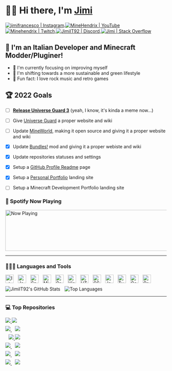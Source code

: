 # 👋🏼 Hi there, I'm <a href="https://stackoverflow.com/users/2695796/jimi" target="_blank">Jimi</a>
<a href="https://www.instagram.com/jimifrancesco/" target="_blank">
  <img align="center" alt="jimifrancesco | Instagram" title="Instagram" src="https://img.shields.io/badge/jimifrancesco-e4405f?style=flat-square&logo=instagram&logoColor=white" />
</a>
<a href="https://www.youtube.com/channel/UCQMKod7OLyusuyzV4dSHBvQ" target="_blank">
  <img align="center" alt="MineHendrix | YouTube" title="YouTube" src="https://img.shields.io/youtube/channel/subscribers/UCQMKod7OLyusuyzV4dSHBvQ?label=%20MineHendrix&logo=youtube&style=flat-square" />
</a>
<a href="https://www.twitch.tv/minehendrix" target="_blank">
  <img align="center" alt="Minehendrix | Twitch" title="Twitch" src="https://img.shields.io/twitch/status/minehendrix?color=9146FF&label=Minehendrix&logo=twitch&logoColor=white&style=flat-square" />
</a>
<a href="http://discordapp.com/users/155469699109486592" target="_blank">
  <img align="center" alt="JimiIT92 | Discord" title="Discord" src="https://img.shields.io/badge/JimiIT92-5865F2?style=flat-square&logo=discord&logoColor=white" />
</a>
<a href="https://stackoverflow.com/users/2695796/jimi" target="_blank">
  <img align="center" alt="Jimi | Stack Overflow" title="Stack Overflow" src="https://img.shields.io/badge/Jimi-FF6719?style=flat-square&logo=stackoverflow&logoColor=white" />
</a>

## 🍝 I'm an Italian Developer and Minecraft Modder/Pluginer!

- 🥊 I'm currently focusing on improving myself
- 🌳 I'm shifting towards a more sustainable and green lifestyle
- 🎸 Fun fact: I love rock music and retro games

## 🏆 2022 Goals

- [ ] <u>**Release Universe Guard 3**</u> (yeah, I know, it's kinda a meme now...)
- [ ] Give <a href="https://ore.spongepowered.org/Francesco_Jimi/Universe-Guard" target="_blank">Universe Guard</a> a proper website and wiki
- [ ] Update <a href="https://mineworldminecraft.altervista.org/blog/" target="_blank">MineWorld</a>, making it open source and giving it a proper website and wiki
- [x] Update <a href="https://www.curseforge.com/minecraft/mc-mods/bundles-mod" target="_blank">Bundles!</a> mod and giving it a proper webiste and wiki
- [x] Update repositories statuses and settings
- [x] Setup a <a href="https://github.com/JimiIT92" target="_blank">GitHub Profile Readme</a> page
- [x] Setup a <a href="https://francescogimignano.github.io/Portfolio/" target="_blank">Personal Portfolio</a> landing site
- [ ] Setup a Minecraft Development Portfolio landing site


### 🎵 Spotify Now Playing

<img src="https://novatorem-jimiit92.vercel.app/api/spotify?background_color=151515" width="512" height="128" alt="Now Playing">

<hr />

### 👨🏼‍💻 Languages and Tools

<a href="https://www.jetbrains.com/idea/" target="_blank"><img align="left" alt="IntelliJ Idea" title="IntelliJ Idea" width="26px" style="margin-right: 13px" src="https://ico.now.sh/intellijidea/4697ff" /></a>
<a href="https://www.java.com/" target="_blank"><img align="left" alt="Java" title="Java" width="26px" style="margin-right: 13px" src="https://www.svgrepo.com/show/184143/java.svg" /></a>
<a href="https://www.spongepowered.org/" target="_blank"><img align="left" alt="Sponge" title="Sponge" width="26px" style="margin-right: 13px" src="https://www.spongepowered.org/assets/img/icons/spongie-mark.svg" /></a>
<a href="https://forums.minecraftforge.net/" target="_blank"><img align="left" alt="Minecraft Forge" title="Minecraft Forge" width="26px" style="margin-right: 13px" src="https://ico.now.sh/curseforge/ED2D2F" /></a>
<a href="https://trello.com/" target="_blank"><img align="left" alt="GraphQL" title="Trello" width="26px" style="margin-right: 13px" src="https://ico.now.sh/trello/0052CC" /></a>
<a href="https://code.visualstudio.com/" target="_blank"><img align="left" alt="Visual Studio Code" title="Visual Studio Code" width="26px" style="margin-right: 13px" src="https://ico.now.sh/visualstudiocode/007ACC" /></a>
<a href="https://www.w3schools.com/html/" target="_blank"><img align="left" alt="HTML 5" title="HTML 5" width="26px" style="margin-right: 13px" src="https://ico.now.sh/html5/E34F26" /></a>
<a href="https://www.w3schools.com/css/" target="_blank"><img align="left" alt="CSS 3" title="CSS 3" width="26px" style="margin-right: 13px" src="https://ico.now.sh/css3/1572B6" /></a>
<a href="https://www.w3schools.com/js/" target="_blank"><img align="left" alt="Javascript" title="Javascript" width="26px" style="margin-right: 13px" src="https://ico.now.sh/javascript/F7DF1E" /></a>
<a href="https://www.typescriptlang.org/" target="_blank"><img align="left" alt="Typescript" title="Typescript" width="26px" style="margin-right: 13px" src="https://ico.now.sh/typescript/3178C6" /></a>
<a href="https://go.dev/" target="_blank"><img align="left" alt="GoLang" title="GoLang" width="26px" style="margin-right: 13px" src="https://ico.now.sh/go/00ADD8" /></a>
<a href="https://graphql.org/" target="_blank"><img align="left" alt="GraphQL" title="GraphQL" width="26px" style="margin-right: 13px" src="https://ico.now.sh/graphql/E10098" /></a>

<br/>
<br/>
<img align="center" alt="JimiIT92's GitHub Stats" src="https://github-readme-stats.vercel.app/api?username=JimiIT92&show_icons=true&hide_border=true&theme=dark&hide=prs" />
<img align="center" alt="Top Languages" style="margin-left: 10px" src="https://github-readme-stats.vercel.app/api/top-langs/?username=JimiIT92&layout=compact&theme=dark&langs_count=10&hide_border=true" />

<hr />

### 💻 Top Repositories

<a href="https://github.com/JimiIT92/BlazersMod">
  <img align="center" style="margin-bottom: 10px" src="https://github-readme-stats.vercel.app/api/pin/?username=JimiIT92&repo=BlazersMod&show_icons=true&hide_border=true&theme=dark" />
</a>
<a href="https://github.com/JimiIT92/BundlesMod">
  <img align="center" style="margin-bottom: 10px" src="https://github-readme-stats.vercel.app/api/pin/?username=JimiIT92&repo=BundlesMod&show_icons=true&hide_border=true&theme=dark" />
</a>

<br />

<a href="https://github.com/JimiIT92/UniverseGuard2">
  <img align="center" style="margin-bottom: 10px" src="https://github-readme-stats.vercel.app/api/pin/?username=JimiIT92&repo=UniverseGuard2&show_icons=true&hide_border=true&theme=dark" />
</a>
<a href="https://github.com/JimiIT92/BetterSnowierSnow">
  <img align="center" style="margin-bottom: 10px;margin-left: 10px;" src="https://github-readme-stats.vercel.app/api/pin/?username=JimiIT92&repo=BetterSnowierSnow&show_icons=true&hide_border=true&theme=dark" />
</a>


<br />

<a href="https://github.com/JimiIT92/ItemAlert">
  <img align="center" style="margin-bottom: 10px;margin-left: 10px;" src="https://github-readme-stats.vercel.app/api/pin/?username=JimiIT92&repo=ItemAlert&show_icons=true&hide_border=true&theme=dark" />
</a>
<a href="https://github.com/JimiIT92/snow_on_stairs">
  <img align="center" style="margin-bottom: 10px" src="https://github-readme-stats.vercel.app/api/pin/?username=JimiIT92&repo=snow_on_stairs&show_icons=true&hide_border=true&theme=dark" />
</a>

<br />

<a href="https://github.com/JimiIT92/TwitchSpawn">
  <img align="center" style="margin-bottom: 10px" src="https://github-readme-stats.vercel.app/api/pin/?username=JimiIT92&repo=TwitchSpawn&show_icons=true&hide_border=true&theme=dark"  />
</a>
<a href="https://github.com/JimiIT92/NameTagKeeper">
  <img align="center" style="margin-bottom: 10px;margin-left: 10px;" src="https://github-readme-stats.vercel.app/api/pin/?username=JimiIT92&repo=NameTagKeeper&show_icons=true&hide_border=true&theme=dark" />
</a>

<br />

<a href="https://github.com/JimiIT92/novatorem">
  <img align="center" style="margin-bottom: 10px" src="https://github-readme-stats.vercel.app/api/pin/?username=JimiIT92&repo=novatorem&show_icons=true&hide_border=true&theme=dark" />
</a>
<a href="https://github.com/JimiIT92/Elmah.io-Go">
  <img align="center" style="margin-bottom: 10px;margin-left: 10px;" src="https://github-readme-stats.vercel.app/api/pin/?username=JimiIT92&repo=Elmah.io-Go&show_icons=true&hide_border=true&theme=dark" />
</a>

<br />

<a href="https://github.com/JimiIT92/Lambda-Graphql-Boilerplate">
  <img align="center" style="margin-bottom: 10px" src="https://github-readme-stats.vercel.app/api/pin/?username=JimiIT92&repo=Lambda-Graphql-Boilerplate&show_icons=true&hide_border=true&theme=dark" />
</a>
<a href="https://github.com/JimiIT92/ALBResponse">
  <img align="center" style="margin-bottom: 10px;margin-left: 10px;" src="https://github-readme-stats.vercel.app/api/pin/?username=JimiIT92&repo=ALBResponse&show_icons=true&hide_border=true&theme=dark" />
</a>
